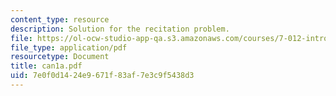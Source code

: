 ```yaml
---
content_type: resource
description: Solution for the recitation problem.
file: https://ol-ocw-studio-app-qa.s3.amazonaws.com/courses/7-012-introduction-to-biology-fall-2004/7e0f0d1424e9671f83af7e3c9f5438d3_can1a.pdf
file_type: application/pdf
resourcetype: Document
title: can1a.pdf
uid: 7e0f0d14-24e9-671f-83af-7e3c9f5438d3
---
```

